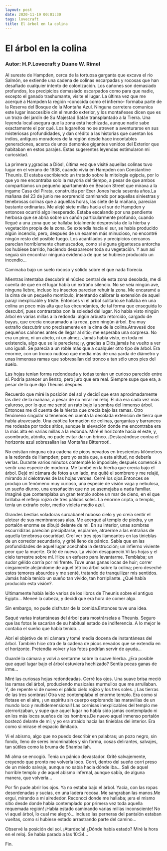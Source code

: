 ```yaml
---
layout: post
date: 2020-11-19 00:01:30
tags: lovecraft
title: El árbol en la colina
---
```

# El árbol en la colina

### Autor: H.P.Lovecraft y Duane W. Rimel

   Al sureste de Hampden, cerca de la tortuosa garganta que excava el río
   Salmón, se extiende una cadena de colinas escarpadas y rocosas que han
   desafiado cualquier intento de colonización. Los cañones son demasiado
   profundos, los precipicios demasiado escarpados como para que nadie,
   excepto el ganado trashumante, visite el lugar. La última vez que me
   acerqué a Hampden la región -conocida como el infierno- formaba parte
   de la Reserva del Bosque de la Montaña Azul. Ninguna carretera comunica
   este lugar inaccesible cin el mundo exterior, y los montañeses dicen
   que es un trozo del jardín de Su Majestad Satán transplantado a la
   Tierra. Una leyenda local asegura que la zona está hechizada, aunque
   nadie sabe exactamente el por qué. Los lugareños no se atreven a
   aventurarse en sus misteriosas profundidades, y dan crédito a las
   historias que cuentan los indios, antiguos moradores de la región desde
   hace incontables generaciones, acerca de unos demonios gigantes venidos
   del Exterior que habitaban en estos parajes. Estas sugerentes leyendas
   estimularon mi curiosidad.
   
   La primera y,¡gracias a Diós!, última vez que
   visité aquellas colinas tuvo lugar en el verano de 1938, cuando vivia
   en Hampden con Constantine Theunis. El estaba escribiendo un tratado
   sobre la mitología egipcia, por lo que yo me encontraba solo la mayoría
   del tiempo, a pesar de que ambos compartíamos un pequeño apartamento en
   Beacon Street que mirava a la ingame Casa del Pirata, construida por
   Exer Jones hacía sesenta años.La mañana del 23 de junio me sorprendió
   caminando por aquellas siniestras y tenebrosas colinas que a aquellas
   horas, las siete de la mañana, parecían bastante ordinarias. Me alejé
   siete millas hacia el sur de Hampden y entonces ocurrió algo
   inesperado. Estaba escalando por una pendiente herbosa que se abría
   sobre un cañón particularmente profundo, cuando llegué a una zona que
   se hallaba totalmente desprovista de la hierba y vegetación propia de
   la zona. Se extendía hacia el sur, se había producido algún incendio,
   pero, después de un examen más minucioso, no encontré ningún resto del
   posible fuego. Los acantilados y precipicios cercanos parecían
   horriblemente chamuscados, como si alguna gigantesca antorcha los
   hubiese barrido, haciendo desaparecer toda su vegetación. Y aun así
   seguía sin encontrar ninguna evidencia de que se hubiese producido un
   incendio...
   
   Caminaba bajo un suelo rocoso y sólido sobre el que nada florecía.
   
   Mientras intentaba descubrir el núcleo central de esta zona desolada,
   me di cuenta de que en el lugar había un extraño silencio. No se veía
   ningún ave, ninguna liebre, incluso los insectos parecían rehuir la
   zona. Me encaramé a la cima de un pequeño montículo, intentando
   calibrar la extensión de aquel parajr inexplicable y triste. Entonces
   vi el árbol solitario.se hallaba en una colina un poco más alta que las
   circundantes, de tal forma que enseguida lo descubrí, pues contrastaba
   con la soledad del lugar. No había visto ningún árbol en varias millas
   a la redonda: algún arbusto retorcido, cargado de bayas, que crecía
   encaramado a la roca, pero ningún árbol. Era muy extraño descubrir uno
   precisamente en la cima de la colina.Atravesé dos pequeños cañones
   antes de llegar al sitio; me esperaba una sorpresa. No era un pino, ni
   un abeto, ni un almez. Jamás había visto, en toda mi existencia, algo
   que se le pareciera; ¡y, gracias a Diós,jamás he vuelto a ver uno
   igual!. Se parecía a un roble más que a cualquier otro tipo de árbol.
   Era enorme, con un tronco nudoso que media más de una yarda de diámetro
   y unas inmensas ramas que sobresalían del tronco a tan sólo unos pies
   del suelo.
   
   Las hojas tenían forma redondeada y todas tenían un curioso parecido
   entre sí. Podría parecer un lienzo, pero juro que era real. Siempre
   supe que era, a pesar de lo que dijo Theunis después.
   
   Recuerdo que miré la posición del sol y decidí que eran aproximadamente
   las diez de la mañana, a pesar de no mirar mi reloj. El día era cada
   vez más caluroso, por lo que me senté un rato bajo la sombra del
   inmenso árbol. Entonces me di cuenta de la hierba que crecía bajo las
   ramas. Otro fenómeno singular si tenemos en cuenta la desolada
   extensión de tierra que había atravesado. Una caótica formación de
   colinas, gargantas y barrancos me rodeaba por todos sitios, aunque la
   elevación donde me encontraba era la más alta en varias millas a la
   redonda. Miré el horizonte hacia el este, y, asombrado, atónito, no
   pude evitar dar un brinco. ¡Destacándose contra el horizonte azul
   sobresalían las Montañas Bitterroot!. 
   
   No existían ninguna otra cadena
   de picos nevados en trescientos kilómetros a la redonda de Hampden;
   pero yo sabía que, a esta altitud, no debería verlas. Durante varios
   minutos contemplé lo imposible; después comencé a sentir una especie de
   modorra. Me tumbé en la hierba que crecía bajo el árbol. Dejé mi cámara
   de fotos a un lado, me quité el sombrero y me relajé, mirando al
   cielotravés de las hojas verdes. Cerré los ojos.Entonces se produjo un
   fenómeno muy curioso, una especie de visión vaga y nebulosa, un sueño
   diurno, una ensoñación que no se asemejaba a nada familiar. Imaginé que
   contemplaba un gran templo sobre un mar de cieno, en el que brillaba el
   reflejo rojizo de tres pálidos soles. La enorme cripta, o templo, tenía
   un extraño color, medio violeta medio azul. 
   
   Grandes bestias voladoras
   surcabanel nuboso cielo y yo creía sentir el aletear de sus membranosas
   alas. Me acerqué al templo de piedra, y un portalón enorme se dibujó
   delante de mí. En su interior, unas sombras escurridizas parecían
   precipitarse, espiarme, atraerme a las entrañas de aquella tenebrosa
   oscuridad. Creí ver tres ojos llameantes en las tinieblas de un
   corredor secundario, y grité lleno de pánico. Sabía que en las
   profundidades de aquel lugar acechaba la destrucción; un infierno
   viviente peor que la muerte. Grité de nuevo. La visión desapareció.Vi
   las hojas y el cielo terrestre sobre mí. Hice un esfuero para
   levantarme. Temblaba; un sudor gélido corría por mi frente. Tuve unas
   ganas locas de huir; correr ciegamente alejándome de aquel tétrico
   árbol sobre la colina; pero deseché estos temores absurdos y me senté,
   tratando de tranquilizar mis sentidos. Jamás había tenido un sueño tan
   vívido, tan horripilante. ¿Qué había producido esta visión?.
   
   Ultimamente había leído varios de los libros de Theunis sobre el
   antiguo Egipto... Meneé la cabeza, y decidí que era hora de comer algo.
   
   Sin embargo, no pude disfrutar de la comida.Entonces tuve una idea.
   
   Saqué varias instantáneas del árbol para mostrárselas a Theunis. Seguro
   que las fotos le sacarían de su habitual estado de indiferencia. A lo
   mejor le contaba el sueño que había tenido...
   
   Abrí el objetivo de mi cámara y tomé media docena de instantáneas del
   árbol. También hice otra de la cadena de picos nevados que se extendía
   en el horizonte. Pretendía volver y las fotos podrían servir de
   ayuda...
   
   Guardé la cámara y volví a sentarme sobre la suave hierba. ¿Era posible
   que aquel lugar bajo el árbol estuviera hechizado? Sentía pocas ganas
   de irme...
   
   Miré las curiosas hojas redondeadas. Cerré los ojos. Una suave brisa
   meció las ramas del árbol, produciendo musicales murmullos que me
   arrullaban. Y, de repente vi de nuevo el pálido cielo rojizo y los tres
   soles. ¡ Las tierras de las tres sombras! Otra vez contemplaba el
   enorme templo. Era como si flotase en el aire, ¡ un espíritu sin cuerpo
   explorando las maravillas de un mundo loco y multidemensional! Las
   cornisas inexplicables del templo me aterrorizaban, y supe que aquel
   lugar no había sido jamás contemplado ni en los más locos sueños de los
   hombres.De nuevo aquel inmenso portalón bostezó delante de mí; y yo era
   atraído hacia las tinieblas del interior. Era como si mirase el espacio
   ilimitado.
   
   Vi el abismo, algo que no puedo describir en palabras; un pozo negro,
   sin fondo, lleno de seres innominables y sin forma, cosas delirantes,
   salvajes, tan sútiles como la bruma de Shamballah.
   
   Mi alma se encogió. Tenía un pánico devastador. Grité salvajemente,
   creyendo que pronto me volvería loco. Corrí, dentro del sueño corrí
   preso de un miedo salvaje, aunque no sabía hacia dónde iba... Salí de
   aquel horrible templo y de aquel abismo infernal, aunque sabía, de
   alguna manera, que volvería...
   
   Por fin pude abrir los ojos. Ya no estaba bajo el árbol. Yacía, con las
   ropas desordenadas y sucias, en una ladera rocosa. Me sangraban las
   manos.Me erguí, mirando a mi alrededor. Reconocí donde me hallaba; ¡era
   el mismo sitio desde donde había contemplado por primera vez toda
   aquella requemada región! ¡Había estado caminando varias millas
   inconsciente! No vi aquel árbol, lo cual me alegró... incluso las
   perneras del pantalón estaban vueltas, como si hubiese estado
   arrastrando parte del camino...
   
   Observé la posición del sol. ¡Atardecía! ¿Dónde había estado? Miré la
   hora en el reloj. Se había parado a las 10:34...
   
   Fin.
